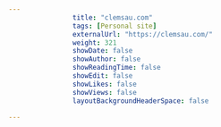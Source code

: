 ---
                title: "clemsau.com"
                tags: [Personal site]
                externalUrl: "https://clemsau.com/"
                weight: 321
                showDate: false
                showAuthor: false
                showReadingTime: false
                showEdit: false
                showLikes: false
                showViews: false
                layoutBackgroundHeaderSpace: false
                ---
